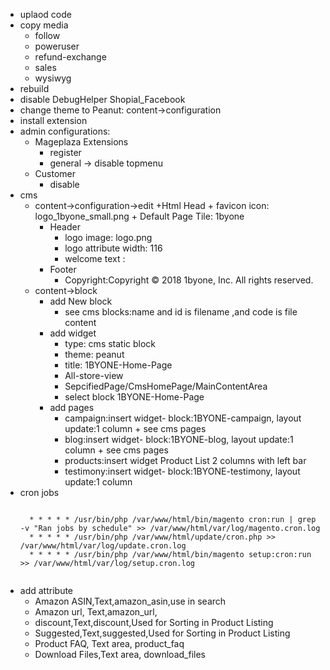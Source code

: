 + uplaod code
+ copy media
    + follow
    + poweruser
    + refund-exchange
    + sales
    + wysiwyg
+ rebuild
+ disable DebugHelper Shopial_Facebook
+ change theme to Peanut: content->configuration
+ install extension
+ admin configurations:
    + Mageplaza Extensions
        + register
        + general -> disable topmenu
    + Customer
        + disable
+ cms
    + content->configuration->edit
        +Html Head
            + favicon icon: logo_1byone_small.png
            + Default Page Tile: 1byone
        + Header
            + logo image: logo.png
            + logo attribute width: 116
            + welcome text :
        + Footer
            + Copyright:Copyright © 2018 1byone, Inc. All rights reserved.
    + content->block
        + add New block
            + see cms blocks:name and id is filename ,and code is file content
        + add widget
            + type: cms static block
            + theme: peanut
            + title: 1BYONE-Home-Page
            + All-store-view
            + SepcifiedPage/CmsHomePage/MainContentArea
            + select block 1BYONE-Home-Page
        + add pages
            + campaign:insert widget- block:1BYONE-campaign, layout update:1 column + see cms pages
            + blog:insert widget- block:1BYONE-blog, layout update:1 column + see cms pages
            + products:insert widget Product List 2 columns with left bar
            + testimony:insert widget- block:1BYONE-testimony, layout update:1 column
+ cron jobs
    <pre><code>
    * * * * * /usr/bin/php /var/www/html/bin/magento cron:run | grep -v "Ran jobs by schedule" >> /var/www/html/var/log/magento.cron.log
    * * * * * /usr/bin/php /var/www/html/update/cron.php >> /var/www/html/var/log/update.cron.log
    * * * * * /usr/bin/php /var/www/html/bin/magento setup:cron:run >> /var/www/html/var/log/setup.cron.log
    </code></pre>
+ add attribute
    + Amazon ASIN,Text,amazon_asin,use in search
    + Amazon url, Text,amazon_url,
    + discount,Text,discount,Used for Sorting in Product Listing
    + Suggested,Text,suggested,Used for Sorting in Product Listing
    + Product FAQ, Text area, product_faq
    + Download Files,Text area, download_files
    